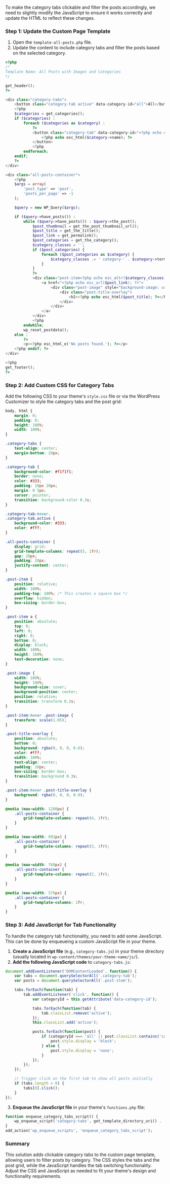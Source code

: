 To make the category tabs clickable and filter the posts accordingly, we need to slightly modify the JavaScript to ensure it works correctly and update the HTML to reflect these changes.

### Step 1: Update the Custom Page Template

1. Open the `template-all-posts.php` file.
2. Update the content to include category tabs and filter the posts based on the selected category.

```php
<?php
/*
Template Name: All Posts with Images and Categories
*/

get_header();
?>

<div class="category-tabs">
    <button class="category-tab active" data-category-id="all">All</button>
    <?php
    $categories = get_categories();
    if ($categories) :
        foreach ($categories as $category) :
            ?>
            <button class="category-tab" data-category-id="<?php echo esc_attr($category->term_id); ?>">
                <?php echo esc_html($category->name); ?>
            </button>
            <?php
        endforeach;
    endif;
    ?>
</div>

<div class="all-posts-container">
    <?php
    $args = array(
        'post_type' => 'post',
        'posts_per_page' => -1
    );

    $query = new WP_Query($args);

    if ($query->have_posts()) :
        while ($query->have_posts()) : $query->the_post();
            $post_thumbnail = get_the_post_thumbnail_url();
            $post_title = get_the_title();
            $post_link = get_permalink();
            $post_categories = get_the_category();
            $category_classes = '';
            if ($post_categories) {
                foreach ($post_categories as $category) {
                    $category_classes .= ' category-' . $category->term_id;
                }
            }
            ?>
            <div class="post-item<?php echo esc_attr($category_classes); ?>">
                <a href="<?php echo esc_url($post_link); ?>">
                    <div class="post-image" style="background-image: url('<?php echo esc_url($post_thumbnail); ?>');">
                        <div class="post-title-overlay">
                            <h2><?php echo esc_html($post_title); ?></h2>
                        </div>
                    </div>
                </a>
            </div>
            <?php
        endwhile;
        wp_reset_postdata();
    else :
        ?>
        <p><?php esc_html_e('No posts found.'); ?></p>
    <?php endif; ?>
</div>

<?php
get_footer();
?>
```

### Step 2: Add Custom CSS for Category Tabs

Add the following CSS to your theme's `style.css` file or via the WordPress Customizer to style the category tabs and the post grid:

```css
body, html {
    margin: 0;
    padding: 0;
    height: 100%;
    width: 100%;
}

.category-tabs {
    text-align: center;
    margin-bottom: 20px;
}

.category-tab {
    background-color: #f1f1f1;
    border: none;
    color: #333;
    padding: 10px 20px;
    margin: 0 5px;
    cursor: pointer;
    transition: background-color 0.3s;
}

.category-tab:hover,
.category-tab.active {
    background-color: #333;
    color: #fff;
}

.all-posts-container {
    display: grid;
    grid-template-columns: repeat(5, 1fr);
    gap: 20px;
    padding: 20px;
    justify-content: center;
}

.post-item {
    position: relative;
    width: 100%;
    padding-top: 100%; /* This creates a square box */
    overflow: hidden;
    box-sizing: border-box;
}

.post-item a {
    position: absolute;
    top: 0;
    left: 0;
    right: 0;
    bottom: 0;
    display: block;
    width: 100%;
    height: 100%;
    text-decoration: none;
}

.post-image {
    width: 100%;
    height: 100%;
    background-size: cover;
    background-position: center;
    position: relative;
    transition: transform 0.3s;
}

.post-item:hover .post-image {
    transform: scale(1.05);
}

.post-title-overlay {
    position: absolute;
    bottom: 0;
    background: rgba(0, 0, 0, 0.6);
    color: #fff;
    width: 100%;
    text-align: center;
    padding: 10px;
    box-sizing: border-box;
    transition: background 0.3s;
}

.post-item:hover .post-title-overlay {
    background: rgba(0, 0, 0, 0.8);
}

@media (max-width: 1200px) {
    .all-posts-container {
        grid-template-columns: repeat(4, 1fr);
    }
}

@media (max-width: 992px) {
    .all-posts-container {
        grid-template-columns: repeat(3, 1fr);
    }
}

@media (max-width: 768px) {
    .all-posts-container {
        grid-template-columns: repeat(2, 1fr);
    }
}

@media (max-width: 576px) {
    .all-posts-container {
        grid-template-columns: 1fr;
    }
}
```

### Step 3: Add JavaScript for Tab Functionality

To handle the category tab functionality, you need to add some JavaScript. This can be done by enqueueing a custom JavaScript file in your theme.

1. **Create a JavaScript file** (e.g., `category-tabs.js`) in your theme directory (usually located in `wp-content/themes/your-theme-name/js/`).
2. **Add the following JavaScript code** to `category-tabs.js`:

```javascript
document.addEventListener('DOMContentLoaded', function() {
    var tabs = document.querySelectorAll('.category-tab');
    var posts = document.querySelectorAll('.post-item');

    tabs.forEach(function(tab) {
        tab.addEventListener('click', function() {
            var categoryId = this.getAttribute('data-category-id');

            tabs.forEach(function(tab) {
                tab.classList.remove('active');
            });
            this.classList.add('active');

            posts.forEach(function(post) {
                if (categoryId === 'all' || post.classList.contains('category-' + categoryId)) {
                    post.style.display = 'block';
                } else {
                    post.style.display = 'none';
                }
            });
        });
    });

    // Trigger click on the first tab to show all posts initially
    if (tabs.length > 0) {
        tabs[0].click();
    }
});
```

3. **Enqueue the JavaScript file** in your theme's `functions.php` file:

```php
function enqueue_category_tabs_script() {
    wp_enqueue_script('category-tabs', get_template_directory_uri() . '/js/category-tabs.js', array(), null, true);
}
add_action('wp_enqueue_scripts', 'enqueue_category_tabs_script');
```

### Summary

This solution adds clickable category tabs to the custom page template, allowing users to filter posts by category. The CSS styles the tabs and the post grid, while the JavaScript handles the tab switching functionality. Adjust the CSS and JavaScript as needed to fit your theme's design and functionality requirements.